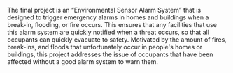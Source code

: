 The final project is an “Environmental Sensor Alarm System” that is designed to trigger emergency alarms in homes and buildings when a break-in, flooding, or fire occurs. This ensures that any facilities that use this alarm system are quickly notified when a threat occurs, so that all occupants can quickly evacuate to safety. Motivated by the amount of fires, break-ins, and floods that unfortunately occur in people's homes or buildings, this project addresses the issue of occupants that have been affected without a good alarm system to warn them. 
